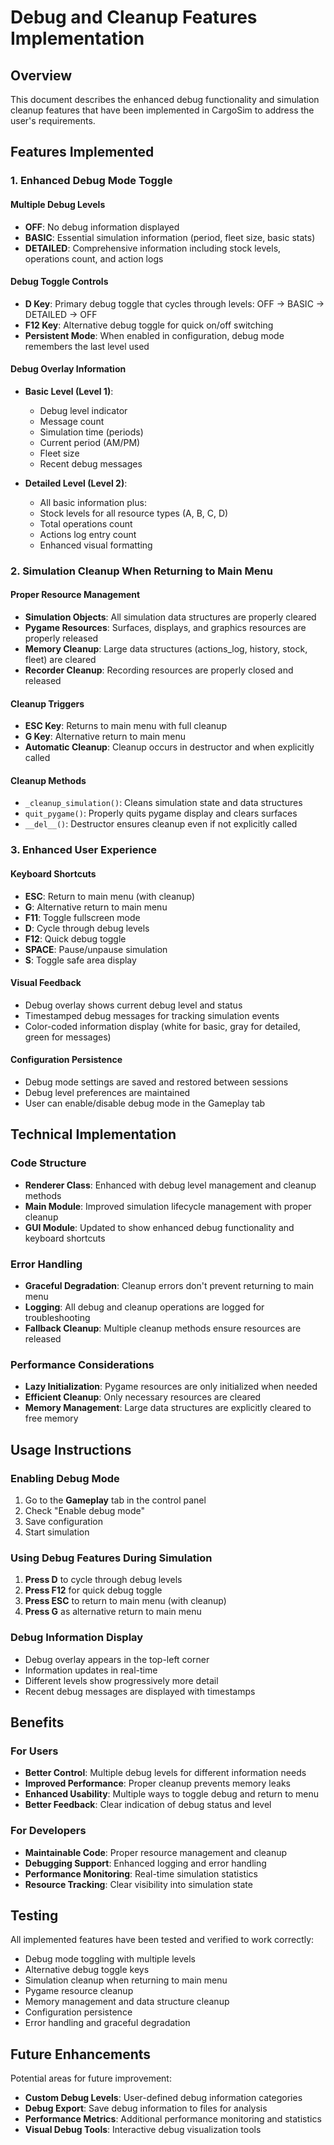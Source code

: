 # Debug and Cleanup Features Implementation

## Overview
This document describes the enhanced debug functionality and simulation cleanup features that have been implemented in CargoSim to address the user's requirements.

## Features Implemented

### 1. Enhanced Debug Mode Toggle

#### Multiple Debug Levels
- **OFF**: No debug information displayed
- **BASIC**: Essential simulation information (period, fleet size, basic stats)
- **DETAILED**: Comprehensive information including stock levels, operations count, and action logs

#### Debug Toggle Controls
- **D Key**: Primary debug toggle that cycles through levels: OFF → BASIC → DETAILED → OFF
- **F12 Key**: Alternative debug toggle for quick on/off switching
- **Persistent Mode**: When enabled in configuration, debug mode remembers the last level used

#### Debug Overlay Information
- **Basic Level (Level 1)**:
  - Debug level indicator
  - Message count
  - Simulation time (periods)
  - Current period (AM/PM)
  - Fleet size
  - Recent debug messages

- **Detailed Level (Level 2)**:
  - All basic information plus:
  - Stock levels for all resource types (A, B, C, D)
  - Total operations count
  - Actions log entry count
  - Enhanced visual formatting

### 2. Simulation Cleanup When Returning to Main Menu

#### Proper Resource Management
- **Simulation Objects**: All simulation data structures are properly cleared
- **Pygame Resources**: Surfaces, displays, and graphics resources are properly released
- **Memory Cleanup**: Large data structures (actions_log, history, stock, fleet) are cleared
- **Recorder Cleanup**: Recording resources are properly closed and released

#### Cleanup Triggers
- **ESC Key**: Returns to main menu with full cleanup
- **G Key**: Alternative return to main menu
- **Automatic Cleanup**: Cleanup occurs in destructor and when explicitly called

#### Cleanup Methods
- `_cleanup_simulation()`: Cleans simulation state and data structures
- `quit_pygame()`: Properly quits pygame display and clears surfaces
- `__del__()`: Destructor ensures cleanup even if not explicitly called

### 3. Enhanced User Experience

#### Keyboard Shortcuts
- **ESC**: Return to main menu (with cleanup)
- **G**: Alternative return to main menu
- **F11**: Toggle fullscreen mode
- **D**: Cycle through debug levels
- **F12**: Quick debug toggle
- **SPACE**: Pause/unpause simulation
- **S**: Toggle safe area display

#### Visual Feedback
- Debug overlay shows current debug level and status
- Timestamped debug messages for tracking simulation events
- Color-coded information display (white for basic, gray for detailed, green for messages)

#### Configuration Persistence
- Debug mode settings are saved and restored between sessions
- Debug level preferences are maintained
- User can enable/disable debug mode in the Gameplay tab

## Technical Implementation

### Code Structure
- **Renderer Class**: Enhanced with debug level management and cleanup methods
- **Main Module**: Improved simulation lifecycle management with proper cleanup
- **GUI Module**: Updated to show enhanced debug functionality and keyboard shortcuts

### Error Handling
- **Graceful Degradation**: Cleanup errors don't prevent returning to main menu
- **Logging**: All debug and cleanup operations are logged for troubleshooting
- **Fallback Cleanup**: Multiple cleanup methods ensure resources are released

### Performance Considerations
- **Lazy Initialization**: Pygame resources are only initialized when needed
- **Efficient Cleanup**: Only necessary resources are cleared
- **Memory Management**: Large data structures are explicitly cleared to free memory

## Usage Instructions

### Enabling Debug Mode
1. Go to the **Gameplay** tab in the control panel
2. Check "Enable debug mode"
3. Save configuration
4. Start simulation

### Using Debug Features During Simulation
1. **Press D** to cycle through debug levels
2. **Press F12** for quick debug toggle
3. **Press ESC** to return to main menu (with cleanup)
4. **Press G** as alternative return to main menu

### Debug Information Display
- Debug overlay appears in the top-left corner
- Information updates in real-time
- Different levels show progressively more detail
- Recent debug messages are displayed with timestamps

## Benefits

### For Users
- **Better Control**: Multiple debug levels for different information needs
- **Improved Performance**: Proper cleanup prevents memory leaks
- **Enhanced Usability**: Multiple ways to toggle debug and return to menu
- **Better Feedback**: Clear indication of debug status and level

### For Developers
- **Maintainable Code**: Proper resource management and cleanup
- **Debugging Support**: Enhanced logging and error handling
- **Performance Monitoring**: Real-time simulation statistics
- **Resource Tracking**: Clear visibility into simulation state

## Testing

All implemented features have been tested and verified to work correctly:
- Debug mode toggling with multiple levels
- Alternative debug toggle keys
- Simulation cleanup when returning to main menu
- Pygame resource cleanup
- Memory management and data structure cleanup
- Configuration persistence
- Error handling and graceful degradation

## Future Enhancements

Potential areas for future improvement:
- **Custom Debug Levels**: User-defined debug information categories
- **Debug Export**: Save debug information to files for analysis
- **Performance Metrics**: Additional performance monitoring and statistics
- **Visual Debug Tools**: Interactive debug visualization tools
